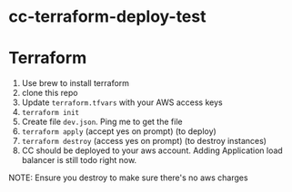 # cc-terraform-deploy-test

# Terraform
1. Use brew to install terraform
2. clone this repo
3. Update `terraform.tfvars` with your AWS access keys
4. `terraform init`
5. Create file `dev.json`. Ping me to get the file
5. `terraform apply` (accept yes on prompt) (to deploy)
6. `terraform destroy` (access yes on prompt) (to destroy instances)
7. CC should be deployed to your aws account. Adding Application load balancer is still todo right now.


NOTE: Ensure you destroy to make sure there's no aws charges